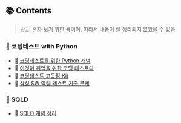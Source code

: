 

## 📚 Contents
> `참고`: 혼자 보기 위한 용이며, 따라서 내용이 잘 정리되지 않았을 수 있음

### 📂 코딩테스트 with Python
- 🔗 [코딩테스트를 위한 Python 개념](./python_코딩테스트_개념.md)
- 🔗 [이것이 취업을 위한 코딩 테스트다](https://github.com/SeoMiYoung/ready-for-coding-test)
- 🔗 [코딩테스트 고득점 Kit](./python_알고리즘_문풀.md)
- 🔗 [삼성 SW 역량 테스트 기출 문제](./python_samsung_sw.md)

### 📂 SQLD
- 🔗 [SQLD 개념 정리](./SQLD_개념.md)























